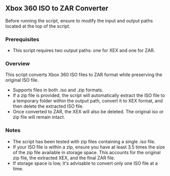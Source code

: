 ## Xbox 360 ISO to ZAR Converter

Before running the script, ensure to modify the input and output paths located at the top of the script.

### Prerequisites
- This script requires two output paths: one for XEX and one for ZAR.

### Overview
This script converts Xbox 360 ISO files to ZAR format while preserving the original ISO file.

- Supports files in both .iso and .zip formats.
- If a zip file is provided, the script will automatically extract the ISO file to a temporary folder within the output path, convert it to XEX format, and then delete the extracted ISO file.
- Once converted to ZAR, the XEX will also be deleted. The original iso or zip file will remain intact.

### Notes
- The script has been tested with zip files containing a single .iso file.
- If your ISO file is within a zip, ensure you have at least 3.5 times the size of the zip file available in storage space. This accounts for the original zip file, the extracted XEX, and the final ZAR file.
- If storage space is low, it's advisable to convert only one ISO file at a time.
